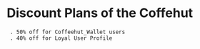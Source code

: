 # Discount Plans of the Coffehut
     . 50% off for Coffeehut_Wallet users
     . 40% off for Loyal User Profile